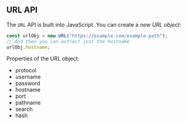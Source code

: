 ## URL API

The `URL` API is built into JavaScript. You can create a _new URL object_:

```javascript
const urlObj = new URL("https://example.com/example-path");
// And then you can extract just the hostname
urlObj.hostname;
```

Properties of the URL object:

- protocol
- username
- password
- hostname
- port
- pathname
- search
- hash
